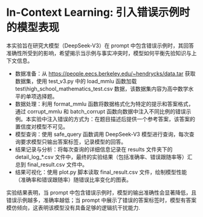 # In-Context Learning: 引入错误示例时的模型表现

本实验旨在研究大模型（DeepSeek-V3）在 prompt 中包含错误示例时，其回答准确性所受到的影响，希望揭示当示例与事实冲突时，模型如何平衡先验知识与上下文信息。

- 数据准备：从 https://people.eecs.berkeley.edu/~hendrycks/data.tar 获取数据集，使用 test_v3.py 中的 load_mmlu 函数加载 test\high_school_mathematics_test.csv 数据，该数据集内容为高中数学水平的单项选择题。
- 数据处理：利用 format_mmlu 函数将数据格式化为特定的提示和答案格式，通过 corrupt_mmlu 和 batch_corrupt 函数向数据中注入不同比例的错误示例。本实验中注入错误的方式为：在题目描述后提供一个参考答案，该答案的置信度对模型不可见。
- 模型查询：使用 safe_query 函数调用 DeepSeek-V3 模型进行查询，每次查询要求模型只输出答案标签，记录模型的回答。
- 结果记录与分析：将每次查询的详细信息记录在 results 文件夹下的 detail_log_*.csv 文件中，最终的实验结果（包括准确率、错误跟随率等）汇总到 final_result.csv 文件中。
- 结果可视化：使用 plot.py 脚本读取 final_result.csv 文件，绘制模型性能（准确率和错误跟随率）随错误比率变化的图表。

实验结果表明，当 prompt 中包含错误示例时，模型的输出准确性会显著降低，且错误示例越多，准确率越低；当 prompt 中展示了错误的答案标签时，模型有答案模仿倾向，这表明该模型没有具备足够的逻辑抗干扰能力.
